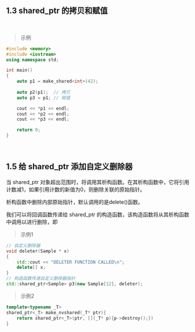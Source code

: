 

&emsp;
## 1.3 shared_ptr 的拷贝和赋值

&emsp;
>示例
```c++
#include <memory>
#include <iostream>
using namespace std;

int main()
{
    auto p1 = make_shared<int>(42); 
 
    auto p2(p1);  // 拷贝
    auto p3 = p1; // 赋值

    cout << *p1 << endl;
    cout << *p2 << endl;
    cout << *p3 << endl;

    return 0;
}
```


&emsp;
## 1.5 给 shared_ptr 添加自定义删除器
当 shared_ptr 对象超出范围时，将调用其析构函数。在其析构函数中，它将引用计数减1，如果引用计数的新值为0，则删除关联的原始指针。

析构函数中删除内部原始指针，默认调用的是delete()函数。

我们可以将回调函数传递给 shared_ptr 的构造函数，该构造函数将从其析构函数中调用以进行删除，即

>示例1
```c++
// 自定义删除器
void deleter(Sample * x)
{
	std::cout << "DELETER FUNCTION CALLED\n";
	delete[] x;
}
// 构造函数传递自定义删除器指针
std::shared_ptr<Sample> p3(new Sample[12], deleter);
```


>示例2
```c++
template<typename _T>
shared_ptr<_T> make_nvshared(_T* ptr){
    return shared_ptr<_T>(ptr, [](_T* p){p->destroy();})
}
```














